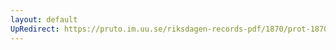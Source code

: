 ```yaml
---
layout: default
UpRedirect: https://pruto.im.uu.se/riksdagen-records-pdf/1870/prot-1870--ak--205/prot-1870--ak--205_005.pdf
---
```

